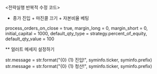 <전략실행 반복적 수정 코드>

* 종가 진입 + 마진콜 끄기 + 자본비율 베팅

process_orders_on_close = true, margin_long = 0, margin_short = 0, initial_capital = 1000, default_qty_type = strategy.percent_of_equity, default_qty_value = 100


** 얼러트 메세지 설정하기

str.message = str.format("{0} {1} 진입!", syminfo.ticker, syminfo.prefix)
str.message = str.format("{0} {1} 청산!", syminfo.ticker, syminfo.prefix)
